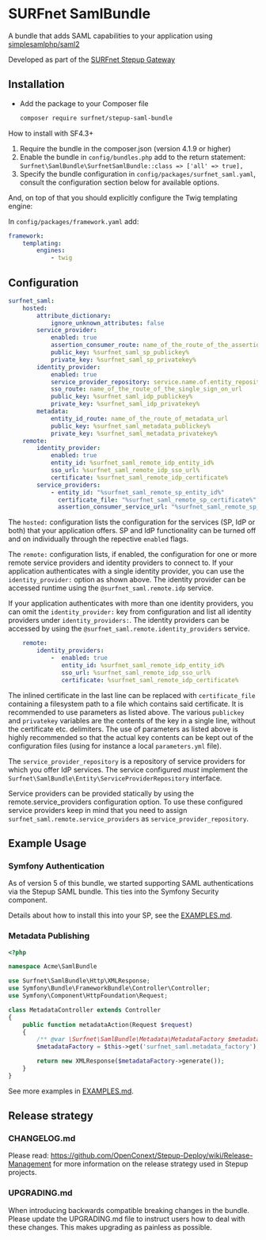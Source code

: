 # SURFnet SamlBundle

<!--
       [![Build Status](https://travis-ci.org/SURFnet/Stepup-bundle.svg)](https://travis-ci.org/SURFnet/Stepup-bundle) [![Scrutinizer Code Quality](https://scrutinizer-ci.com/g/SURFnet/Stepup-bundle/badges/quality-score.png?b=develop)](https://scrutinizer-ci.com/g/SURFnet/Stepup-bundle/?branch=develop) [![SensioLabs Insight](https://insight.sensiolabs.com/projects/5b8b8d8b-e917-4954-818b-782d9e181c75/mini.png)](https://insight.sensiolabs.com/projects/5b8b8d8b-e917-4954-818b-782d9e181c75)
-->

A bundle that adds SAML capabilities to your application using [simplesamlphp/saml2][1]

Developed as part of the [SURFnet Stepup Gateway][2]

## Installation

* Add the package to your Composer file
  ```sh
  composer require surfnet/stepup-saml-bundle
  ```

How to install with SF4.3+
 
1. Require the bundle in the composer.json (version 4.1.9 or higher)
2. Enable the bundle in `config/bundles.php` add to the return statement: `Surfnet\SamlBundle\SurfnetSamlBundle::class => ['all' => true],`
3. Specify the bundle configuration in `config/packages/surfnet_saml.yaml`, consult the configuration section below for available options.
 
And, on top of that you should explicitly configure the Twig templating engine:

In `config/packages/framework.yaml` add:

```yaml
framework:
    templating:
        engines:
            - twig
```      

## Configuration

```yaml
surfnet_saml:
    hosted:
        attribute_dictionary:
            ignore_unknown_attributes: false
        service_provider:
            enabled: true
            assertion_consumer_route: name_of_the_route_of_the_assertion_consumer_url
            public_key: %surfnet_saml_sp_publickey%
            private_key: %surfnet_saml_sp_privatekey%
        identity_provider:
            enabled: true
            service_provider_repository: service.name.of.entity_repository
            sso_route: name_of_the_route_of_the_single_sign_on_url
            public_key: %surfnet_saml_idp_publickey%
            private_key: %surfnet_saml_idp_privatekey%
        metadata:
            entity_id_route: name_of_the_route_of_metadata_url
            public_key: %surfnet_saml_metadata_publickey%
            private_key: %surfnet_saml_metadata_privatekey%
    remote:
        identity_provider:
            enabled: true
            entity_id: %surfnet_saml_remote_idp_entity_id%
            sso_url: %surfnet_saml_remote_idp_sso_url%
            certificate: %surfnet_saml_remote_idp_certificate%
        service_providers:
            - entity_id: "%surfnet_saml_remote_sp_entity_id%"
              certificate_file: "%surfnet_saml_remote_sp_certificate%"
              assertion_consumer_service_url: "%surfnet_saml_remote_sp_acs%"            
```

The `hosted:` configuration lists the configuration for the services (SP, IdP or both) that your application offers. SP and IdP
 functionality can be turned off and on individually through the repective `enabled` flags.

The `remote:` configuration lists, if enabled, the configuration for one or more remote service providers and identity providers to connect to.
If your application authenticates with a single identity provider, you can use the `identity_provider:` option as shown above. The identity
provider can be accessed runtime using the `@surfnet_saml.remote.idp` service.

If your application authenticates with more than one identity providers, you can omit the `identity_provider:` key from configuration and list all
identity providers under `identity_providers:`. The identity providers can be accessed by using the `@surfnet_saml.remote.identity_providers` service.
```yaml
    remote:
        identity_providers:
            -  enabled: true
               entity_id: %surfnet_saml_remote_idp_entity_id%
               sso_url: %surfnet_saml_remote_idp_sso_url%
               certificate: %surfnet_saml_remote_idp_certificate%

```

The inlined certificate in the last line can be replaced with `certificate_file` containing a filesystem path to
a file which contains said certificate.
It is recommended to use parameters as listed above. The various `publickey` and `privatekey` variables are the
 contents of the key in a single line, without the certificate etc. delimiters. The use of parameters as listed above
 is highly recommended so that the actual key contents can be kept out of the configuration files (using for instance
 a local `parameters.yml` file).

The `service_provider_repository` is a repository of service providers for which you offer IdP services. The service
configured _must_ implement the `Surfnet\SamlBundle\Entity\ServiceProviderRepository` interface.

Service providers can be provided statically by using the remote.service_providers configuration option. To use these configured service 
providers keep in mind that you need to assign `surfnet_saml.remote.service_providers` as `service_provider_repository`.

## Example Usage

### Symfony Authentication
As of version 5 of this bundle, we started supporting SAML authentications via the Stepup SAML bundle. This ties into 
the Symfony Security component. 

Details about how to install this into your SP, see the [EXAMPLES.md](EXAMPLES.md).

### Metadata Publishing

```php
<?php

namespace Acme\SamlBundle

use Surfnet\SamlBundle\Http\XMLResponse;
use Symfony\Bundle\FrameworkBundle\Controller\Controller;
use Symfony\Component\HttpFoundation\Request;

class MetadataController extends Controller
{
    public function metadataAction(Request $request)
    {
        /** @var \Surfnet\SamlBundle\Metadata\MetadataFactory $metadataFactory */
        $metadataFactory = $this->get('surfnet_saml.metadata_factory');

        return new XMLResponse($metadataFactory->generate());
    }
}
```

See more examples in [EXAMPLES.md](EXAMPLES.md).


## Release strategy

### CHANGELOG.md
Please read: https://github.com/OpenConext/Stepup-Deploy/wiki/Release-Management for more information on the release strategy used in Stepup projects.

### UPGRADING.md
When introducing backwards compatible breaking changes in the bundle. Please update the UPGRADING.md file to instruct
users how to deal with these changes. This makes upgrading as painless as possible. 

[1]: https://github.com/simplesamlphp/saml2
[2]: https://github.com/OpenConext/Stepup-Gateway
